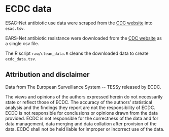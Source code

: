 # ECDC data

ESAC-Net antibiotic use data were scraped from the [CDC
website](https://ecdc.europa.eu/en/antimicrobial-consumption/database/distribution-by-antimicrobial-group)
into `esac.tsv`.

EARS-Net antibiotic resistance were downloaded from the [CDC
website](https://atlas.ecdc.europa.eu/public/index.aspx) as a single csv file.

The R script `raw/clean_data.R` cleans the downloaded data to create
`ecdc_data.tsv`.

## Attribution and disclaimer

Data from The European Surveillance System -- TESSy released by ECDC.

The views and opinions of the authors expressed herein do not necessarily state
or reflect those of ECDC. The accuracy of the authors’ statistical analysis and
the findings they report are not the responsibility of ECDC. ECDC is not
responsible for conclusions or opinions drawn from the data provided. ECDC is
not responsible for the correctness of the data and for data management, data
merging and data collation after provision of the data. ECDC shall not be held
liable for improper or incorrect use of the data.
